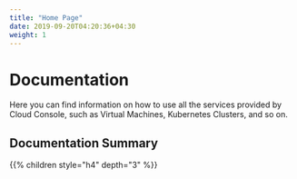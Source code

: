 ```yaml
---
title: "Home Page"
date: 2019-09-20T04:20:36+04:30
weight: 1
---
```

# Documentation
Here you can find information on how to use all the services provided by Cloud Console, such as Virtual Machines, Kubernetes Clusters, and so on.
## Documentation Summary
{{% children style="h4" depth="3" %}}
